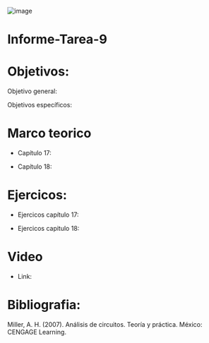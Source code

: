 ![image](https://user-images.githubusercontent.com/84587120/132118286-fa875f37-c625-4379-ae57-45400da45143.png)

# Informe-Tarea-9

# Objetivos: 

Objetivo general: 

Objetivos específicos: 

# Marco teorico

* Capítulo 17: 

* Capítulo 18: 

# Ejercicos: 

* Ejercicos capítulo 17:

* Ejercicos capitulo 18:

# Video

* Link: 

# Bibliografia: 

Miller, A. H. (2007). Análisis de circuitos. Teoría y práctica. México: CENGAGE Learning.

